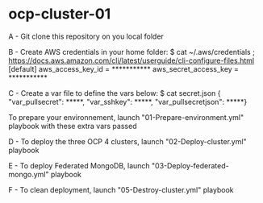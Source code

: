 # ocp-cluster-01

A - Git clone this repository on you local folder

B - Create AWS credentials in your home folder:
        $ cat ~/.aws/credentials
        ; https://docs.aws.amazon.com/cli/latest/userguide/cli-configure-files.html
        [default]
        aws_access_key_id     = ***********
        aws_secret_access_key = ***********

C - Create a var file to define the vars below:
    $ cat secret.json
    { "var_pullsecret": *****, "var_sshkey": *****, "var_pullsecretjson": *****}
 
   To prepare your environnement, launch "01-Prepare-environment.yml" playbook with these extra vars passed
    
D - To deploy the three OCP 4 clusters, launch "02-Deploy-cluster.yml" playbook

E - To deploy Federated MongoDB, launch "03-Deploy-federated-mongo.yml" playbook

F - To clean deployment, launch "05-Destroy-cluster.yml" playbook
 
